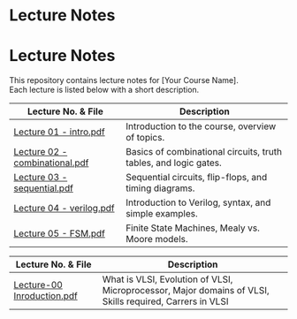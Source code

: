 # Lecture Notes

# Lecture Notes

This repository contains lecture notes for [Your Course Name].  
Each lecture is listed below with a short description.

| Lecture No. & File | Description |
|--------------------|-------------|
| [Lecture 01 - intro.pdf](Lecture01-intro.pdf) | Introduction to the course, overview of topics. |
| [Lecture 02 - combinational.pdf](Lecture02-combinational.pdf) | Basics of combinational circuits, truth tables, and logic gates. |
| [Lecture 03 - sequential.pdf](Lecture03-sequential.pdf) | Sequential circuits, flip-flops, and timing diagrams. |
| [Lecture 04 - verilog.pdf](Lecture04-verilog.pdf) | Introduction to Verilog, syntax, and simple examples. |
| [Lecture 05 - FSM.pdf](Lecture05-FSM.pdf) | Finite State Machines, Mealy vs. Moore models. |


| Lecture No. & File |Description  |
|--------------------|------------|
|[Lecture-00 Inroduction.pdf](https://github.com/pravinzode/Sept-2025-Verilog_HDL/blob/main/Lecture_Notes/Lecture-00%20Introduction.pdf)| What is VLSI, Evolution of VLSI, Microprocessor, Major domains of VLSI, Skills required, Carrers in VLSI |

